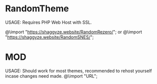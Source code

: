 # RandomTheme
USAGE: Requires PHP Web Host with SSL.

@\import "https://shaggyze.website/RandomRezero/";
or
@\import "https://shaggyze.website/RandomSNES/";

# MOD
USAGE: Should work for most themes, recommended to rehost yourself incase changes need made.
@\import "URL";
